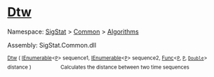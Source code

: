 # [Dtw](./DtwPy-100664152.md)

Namespace: [SigStat]() > [Common](./../../README.md) > [Algorithms](./../README.md)

Assembly: SigStat.Common.dll

<sub>[Dtw](./DtwPy-100664152.md) ( [IEnumerable](https://docs.microsoft.com/en-us/dotnet/api/System.Collections.Ienumerable)\<[`P`](./DtwPy-100664152.md)> sequence1, [IEnumerable](https://docs.microsoft.com/en-us/dotnet/api/System.Collections.Ienumerable)\<[`P`](./DtwPy-100664152.md)> sequence2, [Func](https://docs.microsoft.com/en-us/dotnet/api/System.Func-3)\<[`P`](./DtwPy-100664152.md), [`P`](./DtwPy-100664152.md), [`Double`](https://docs.microsoft.com/en-us/dotnet/api/System.Double)> distance )</sub>&nbsp; &nbsp; &nbsp; &nbsp; &nbsp; &nbsp; &nbsp; &nbsp; &nbsp;<sub>Calculates the distance between two time sequences</sub>

